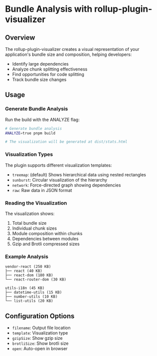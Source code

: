 # Bundle Analysis with rollup-plugin-visualizer

## Overview

The rollup-plugin-visualizer creates a visual representation of your application's bundle size and composition, helping developers:

- Identify large dependencies
- Analyze chunk splitting effectiveness
- Find opportunities for code splitting
- Track bundle size changes

## Usage

### Generate Bundle Analysis

Run the build with the ANALYZE flag:

```bash
# Generate bundle analysis
ANALYZE=true pnpm build

# The visualization will be generated at dist/stats.html
```

### Visualization Types

The plugin supports different visualization templates:

- `treemap`: (default) Shows hierarchical data using nested rectangles
- `sunburst`: Circular visualization of the hierarchy
- `network`: Force-directed graph showing dependencies
- `raw`: Raw data in JSON format

### Reading the Visualization

The visualization shows:

1. Total bundle size
2. Individual chunk sizes
3. Module composition within chunks
4. Dependencies between modules
5. Gzip and Brotli compressed sizes

### Example Analysis

```
vendor-react (250 KB)
├── react (40 KB)
├── react-dom (180 KB)
└── react-router-dom (30 KB)

utils-i18n (45 KB)
├── datetime-utils (15 KB)
├── number-utils (10 KB)
└── list-utils (20 KB)
```

## Configuration Options

- `filename`: Output file location
- `template`: Visualization type
- `gzipSize`: Show gzip size
- `brotliSize`: Show brotli size
- `open`: Auto-open in browser
